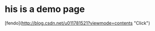 his is a demo page
===================
[fendo](http://blog.csdn.net/u011781521?viewmode=contents \"Click\")
